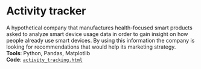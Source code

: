 # Activity tracker
A hypothetical company that manufactures health-focused smart products asked to analyze smart device usage data in order to gain insight on how people already use smart devices. By using this information the company is looking for recommendations that would help its marketing strategy.  
**Tools**: Python, Pandas, Matplotlib  
**Code**: [`activity_tracking.html`](https://antonio-cln.github.io/data-analysis/activity_tracking/activity_tracking.html) 

